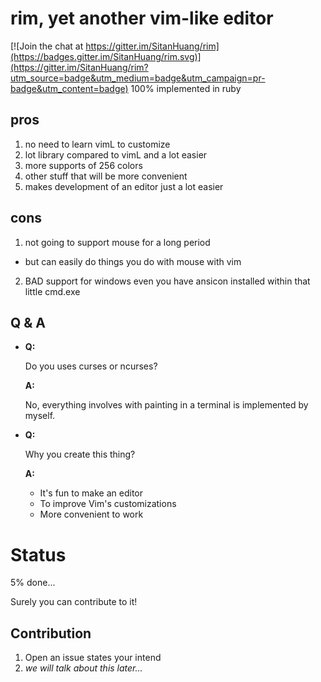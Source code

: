 # rim, yet another vim-like editor

[![Join the chat at https://gitter.im/SitanHuang/rim](https://badges.gitter.im/SitanHuang/rim.svg)](https://gitter.im/SitanHuang/rim?utm_source=badge&utm_medium=badge&utm_campaign=pr-badge&utm_content=badge)
100% implemented in ruby

## pros
1. no need to learn vimL to customize
2. lot library compared to vimL and a lot easier
3. more supports of 256 colors
4. other stuff that will be more convenient
5. makes development of an editor just a lot easier

## cons
1. not going to support mouse for a long period
  - but can easily do things you do with mouse with vim
2. BAD support for windows even you have ansicon
   installed within that little cmd.exe

## Q & A
- **Q:**

  Do you uses curses or ncurses?
  
  **A:**
  
  No, everything involves with painting in a terminal is implemented by myself.
  
- **Q:**

  Why you create this thing?
  
  **A:**
  - It's fun to make an editor
  - To improve Vim's customizations
  - More convenient to work

# Status
5% done...

Surely you can contribute to it!

## Contribution
1. Open an issue states your intend
2. _we will talk about this later..._
